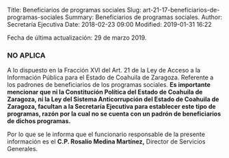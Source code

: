 Title: Beneficiarios de programas sociales
Slug: art-21-17-beneficiarios-de-programas-sociales
Summary: Beneficiarios de programas sociales.
Author: Secretaría Ejecutiva
Date: 2018-02-23 09:00
Modified: 2019-01-31 16:22


Fecha de última actualización: 29 de marzo 2019.

### NO APLICA

A lo dispuesto en la Fracción XVI del Art. 21 de la Ley de Acceso a la Información Pública para el Estado de Coahuila de Zaragoza. Referente a los padrones de beneficiarios de los programas sociales. **Es importante mencionar que ni la Constitución Política del Estado de Coahuila de Zaragoza, ni la Ley del Sistema Anticorrupción del Estado de Coahuila de Zaragoza, facultan a la Secretaría Ejecutiva  para establecer este tipo de programas, razón por la cual no se cuenta con un padrón de beneficiarios de dichos programas.**

Por lo que se le informa que el funcionario responsable de la presente información es el **C.P. Rosalío Medina Martínez,** Director de Servicios Generales.
